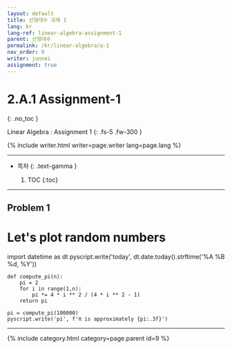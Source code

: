 ```yaml
---
layout: default
title: 선형대수 과제 1
lang: kr
lang-ref: linear-algebra-assignment-1
parent: 선형대수
permalink: /kr/linear-algebra/a-1
nav_order: 9
writer: junnei
assignment: true
---
```


# 2.A.1 Assignment-1
{: .no_toc }


Linear Algebra : Assignment 1
{: .fs-5 .fw-300 }


{% include writer.html writer=page.writer lang=page.lang %}

---

- 목차
    {: .text-gamma }

    1. TOC
    {:toc}

---

## Problem 1

<h1>Let's plot random numbers</h1>
<div id="plot"></div>
<py-script>
    import datetime as dt
    pyscript.write('today', dt.date.today().strftime('%A %B %d, %Y'))

    def compute_pi(n):
        pi = 2
        for i in range(1,n):
            pi *= 4 * i ** 2 / (4 * i ** 2 - 1)
        return pi

    pi = compute_pi(100000)
    pyscript.write('pi', f'π is approximately {pi:.3f}')
</py-script>

---

{% include category.html category=page.parent id=9 %}

